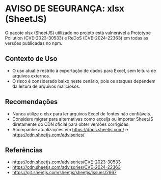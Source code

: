 # AVISO DE SEGURANÇA: xlsx (SheetJS)

O pacote xlsx (SheetJS) utilizado no projeto está vulnerável a Prototype Pollution (CVE-2023-30533) e ReDoS (CVE-2024-22363) em todas as versões publicadas no npm.

## Contexto de Uso
- O uso atual é restrito à exportação de dados para Excel, sem leitura de arquivos externos.
- O risco é considerado baixo neste cenário, pois os ataques dependem da leitura de arquivos maliciosos.

## Recomendações
- Nunca utilize o xlsx para ler arquivos Excel de fontes não confiáveis.
- Considere migrar para alternativas como exceljs ou importar SheetJS diretamente do CDN oficial para obter versões corrigidas.
- Acompanhe atualizações em https://docs.sheetjs.com/ e https://cdn.sheetjs.com/advisories/

## Referências
- https://cdn.sheetjs.com/advisories/CVE-2023-30533
- https://cdn.sheetjs.com/advisories/CVE-2024-22363
- https://git.sheetjs.com/sheetjs/sheetjs/issues/2667
